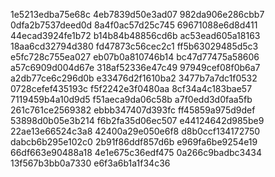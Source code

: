 1e5213edba75e68c
4eb7839d50e3ad07
982da906e286cbb7
0dfa2b7537deed0d
8a4f0ac57d25c745
69671088e6d8d411
44ecad3924fe1b72
b14b84b48856cd6b
ac53ead605a18163
18aa6cd32794d380
fd47873c56cec2c1
ff5b63029485d5c3
e5fc728c755ea027
eb07b0a810746b14
bc47d77475a58606
a57c6909d004d67e
318af52336e47c49
97949cef08f0b6a7
a2db77ce6c296d0b
e33476d2f1610ba2
3477b7a7dc1f0532
0728cefef435193c
f5f2242e3f0480aa
8cf34a4c183bae57
7119459b4a10d9d5
f51aeca9da06c58b
a7f0edd3d0faa5fb
261c761ce2569382
ebbb347407d393fc
ff45859a975d9def
53898d0b05e3b214
f6b2fa35d06ec507
e44124642d985be9
22ae13e66524c3a8
42400a29e050e6f8
d8b0ccf134172750
dabcb6b295e102c0
2b91f86ddf857d6b
e969fa6be9254e19
66df663e90488a18
4e1e675c36edf475
0a266c9badbc3434
13f567b3bb0a7330
e6f3a6b1a1f34c36
